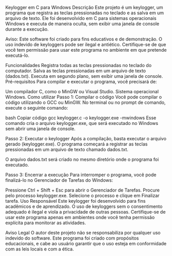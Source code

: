 Keylogger em C para Windows
Descrição
Este projeto é um keylogger, um programa que registra as teclas pressionadas no teclado e as salva em um arquivo de texto. Ele foi desenvolvido em C para sistemas operacionais Windows e executa de maneira oculta, sem exibir uma janela de console durante a execução.

Aviso: Este software foi criado para fins educativos e de demonstração. O uso indevido de keyloggers pode ser ilegal e antiético. Certifique-se de que você tem permissão para usar este programa no ambiente em que pretende executá-lo.

Funcionalidades
Registra todas as teclas pressionadas no teclado do computador.
Salva as teclas pressionadas em um arquivo de texto (dados.txt).
Executa em segundo plano, sem exibir uma janela de console.
Pré-requisitos
Para compilar e executar o programa, você precisará de:

Um compilador C, como o MinGW ou Visual Studio.
Sistema operacional Windows.
Como utilizar
Passo 1: Compilar o código
Você pode compilar o código utilizando o GCC ou MinGW. No terminal ou no prompt de comando, execute o seguinte comando:

bash
Copiar código
gcc keylogger.c -o keylogger.exe -mwindows
Esse comando cria o arquivo keylogger.exe, que será executado no Windows sem abrir uma janela de console.

Passo 2: Executar o keylogger
Após a compilação, basta executar o arquivo gerado (keylogger.exe). O programa começará a registrar as teclas pressionadas em um arquivo de texto chamado dados.txt.

O arquivo dados.txt será criado no mesmo diretório onde o programa foi executado.

Passo 3: Encerrar a execução
Para interromper o programa, você pode finalizá-lo no Gerenciador de Tarefas do Windows:

Pressione Ctrl + Shift + Esc para abrir o Gerenciador de Tarefas.
Procure pelo processo keylogger.exe.
Selecione o processo e clique em Finalizar tarefa.
Uso Responsável
Este keylogger foi desenvolvido para fins acadêmicos e de aprendizado. O uso de keyloggers sem o consentimento adequado é ilegal e viola a privacidade de outras pessoas. Certifique-se de usar este programa apenas em ambientes onde você tenha permissão explícita para monitorar as atividades.

Aviso Legal
O autor deste projeto não se responsabiliza por qualquer uso indevido do software. Este programa foi criado com propósitos educacionais, e cabe ao usuário garantir que o uso esteja em conformidade com as leis locais e com a ética.


